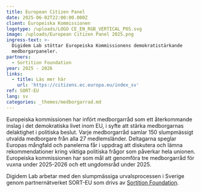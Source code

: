 ```yaml
---
title: European Citizen Panel
date: 2025-06-02T22:00:00.000Z
client: Europeiska Kommissionen
logotype: /uploads/LOGO CE_EN_RGB_VERTICAL_POS.svg
image: /uploads/European Citizen Panel 2025.png
ingress-text: >-
  Digidem Lab stöttar Europeiska Kommissionens demokratistärkande
  medborgarpaneler.
partners:
  - Sortition Foundation
year: 2025 - 2026
links:
  - title: Läs mer här
    url: 'https://citizens.ec.europa.eu/index_sv'
ref: SORT-EU
lang: sv
categories: _themes/medborgarrad.md
---
```


Europeiska kommissionen har infört medborgarråd som ett återkommande inslag i det demokratiska livet inom EU, i syfte att stärka medborgarnas delaktighet i politiska beslut. Varje medborgarråd samlar 150 slumpmässigt utvalda medborgare från alla 27 medlemsländer. Deltagarna speglar Europas mångfald och panelerna får i uppdrag att diskutera och lämna rekommendationer kring viktiga politiska frågor som påverkar hela unionen. Europeiska kommissionen har som mål att genomföra tre medborgarråd för vuxna under 2025-2026 och ett ungdomsråd under 2025.

Digidem Lab arbetar med den slumpmässiga urvalsprocessen i Sverige genom partnernätverket SORT-EU som drivs av [Sortition Foundation](https://www.sortitionfoundation.org/ecp_eu_budget_fit_for_our_ambition_democratic_lottery "Sortition Foundation"). 
